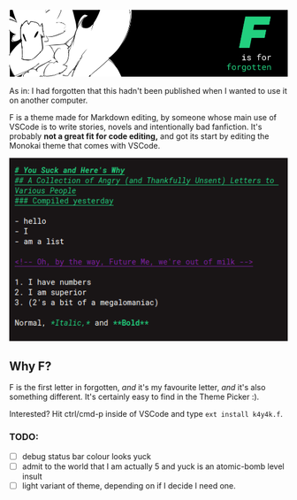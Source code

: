 ![F... is for forgotten.](img/a.png)

As in: I had forgotten that this hadn't been published when I wanted to use it on another computer.

F is a theme made for Markdown editing, by someone whose main use of VSCode is to write stories, novels and intentionally bad fanfiction. It's probably **not a great fit for code editing,** and got its start by editing the Monokai theme that comes with VSCode.

![An example of the 6 different things I made this theme to do:](img/example.png)

## Why F?
F is the first letter in forgotten, *and* it's my favourite letter, *and* it's also something different. It's certainly easy to find in the Theme Picker :). 

Interested? Hit ctrl/cmd-p inside of VSCode and type `ext install k4y4k.f`.

### TODO:
- [ ] debug status bar colour looks yuck
- [ ] admit to the world that I am actually 5 and yuck is an atomic-bomb level insult
- [ ] light variant of theme, depending on if I decide I need one.
